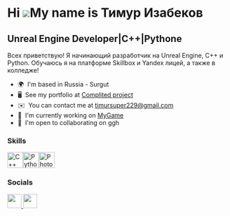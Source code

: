Hi ![](https://user-images.githubusercontent.com/18350557/176309783-0785949b-9127-417c-8b55-ab5a4333674e.gif)My name is Тимур Изабеков
======================================================================================================================================

Unreal Engine Developer|C++|Pythone
-----------------------------------

Всех приветствую! Я начинающий разработчик на Unreal Engine, C++ и Python. Обучаюсь я на платформе Skillbox и Yandex лицей, а также в колледже!

* 🌍  I'm based in Russia - Surgut
* 🖥️  See my portfolio at [Complited project](http://youtu.be/PUw1wOQQUIE?si=Pcd8vqD9wVbRbUup)
* ✉️  You can contact me at [timursuper229@gmail.com](mailto:timursuper229@gmail.com)
* 🚀  I'm currently working on [MyGame](http://drive.google.com/file/d/1ZXaeqewNJMhp4A-M8OaFqAPHnE1QQRND/view?usp=sharing)
* 🤝  I'm open to collaborating on ggh

### Skills


<p align="left">
<a href="https://docs.microsoft.com/en-us/cpp/?view=msvc-170" target="_blank" rel="noreferrer"><img src="https://raw.githubusercontent.com/danielcranney/readme-generator/main/public/icons/skills/cplusplus-colored.svg" width="36" height="36" alt="C++" /></a><a href="https://www.python.org/" target="_blank" rel="noreferrer"><img src="https://raw.githubusercontent.com/danielcranney/readme-generator/main/public/icons/skills/python-colored.svg" width="36" height="36" alt="Python" /></a><a href="https://www.adobe.com/uk/products/photoshop.html" target="_blank" rel="noreferrer"><img src="https://raw.githubusercontent.com/danielcranney/readme-generator/main/public/icons/skills/photoshop-colored.svg" width="36" height="36" alt="Photoshop" /></a>
</p>


### Socials

<p align="left"> <a href="https://discord.com/users/Тимурджан#7364" target="_blank" rel="noreferrer"> <picture> <source media="(prefers-color-scheme: dark)" srcset="undefined" /> <source media="(prefers-color-scheme: light)" srcset="https://raw.githubusercontent.com/danielcranney/readme-generator/main/public/icons/socials/discord.svg" /> <img src="https://raw.githubusercontent.com/danielcranney/readme-generator/main/public/icons/socials/discord.svg" width="32" height="32" /> </picture> </a> <a href="https://www.youtube.com/@hopejm4929" target="_blank" rel="noreferrer"> <picture> <source media="(prefers-color-scheme: dark)" srcset="undefined" /> <source media="(prefers-color-scheme: light)" srcset="https://raw.githubusercontent.com/danielcranney/readme-generator/main/public/icons/socials/youtube.svg" /> <img src="https://raw.githubusercontent.com/danielcranney/readme-generator/main/public/icons/socials/youtube.svg" width="32" height="32" /> </picture> </a></p>
